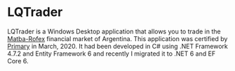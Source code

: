 # LQTrader
LQTrader is a Windows Desktop application that allows you to trade in the [Matba-Rofex](https://www.matbarofex.com.ar/) financial market of Argentina. This application was certified by [Primary](https://primary.com.ar/) in March, 2020.
It had been developed in C# using .NET Framework 4.7.2 and Entity Framework 6 and recently I migrated it to .NET 6 and EF Core 6.

